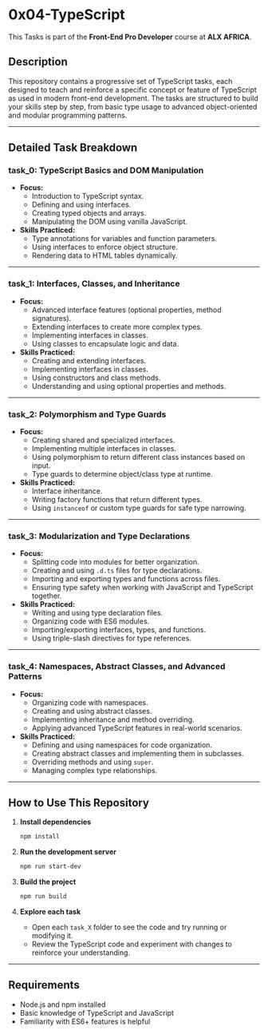 # 0x04-TypeScript

This Tasks is part of the **Front-End Pro Developer** course at **ALX AFRICA**.

## Description

This repository contains a progressive set of TypeScript tasks, each designed to teach and reinforce a specific concept or feature of TypeScript as used in modern front-end development. The tasks are structured to build your skills step by step, from basic type usage to advanced object-oriented and modular programming patterns.

---

## Detailed Task Breakdown

### task_0: TypeScript Basics and DOM Manipulation

- **Focus:**
  - Introduction to TypeScript syntax.
  - Defining and using interfaces.
  - Creating typed objects and arrays.
  - Manipulating the DOM using vanilla JavaScript.
- **Skills Practiced:**
  - Type annotations for variables and function parameters.
  - Using interfaces to enforce object structure.
  - Rendering data to HTML tables dynamically.

---

### task_1: Interfaces, Classes, and Inheritance

- **Focus:**
  - Advanced interface features (optional properties, method signatures).
  - Extending interfaces to create more complex types.
  - Implementing interfaces in classes.
  - Using classes to encapsulate logic and data.
- **Skills Practiced:**
  - Creating and extending interfaces.
  - Implementing interfaces in classes.
  - Using constructors and class methods.
  - Understanding and using optional properties and methods.

---

### task_2: Polymorphism and Type Guards

- **Focus:**
  - Creating shared and specialized interfaces.
  - Implementing multiple interfaces in classes.
  - Using polymorphism to return different class instances based on input.
  - Type guards to determine object/class type at runtime.
- **Skills Practiced:**
  - Interface inheritance.
  - Writing factory functions that return different types.
  - Using `instanceof` or custom type guards for safe type narrowing.

---

### task_3: Modularization and Type Declarations

- **Focus:**
  - Splitting code into modules for better organization.
  - Creating and using `.d.ts` files for type declarations.
  - Importing and exporting types and functions across files.
  - Ensuring type safety when working with JavaScript and TypeScript together.
- **Skills Practiced:**
  - Writing and using type declaration files.
  - Organizing code with ES6 modules.
  - Importing/exporting interfaces, types, and functions.
  - Using triple-slash directives for type references.

---

### task_4: Namespaces, Abstract Classes, and Advanced Patterns

- **Focus:**
  - Organizing code with namespaces.
  - Creating and using abstract classes.
  - Implementing inheritance and method overriding.
  - Applying advanced TypeScript features in real-world scenarios.
- **Skills Practiced:**
  - Defining and using namespaces for code organization.
  - Creating abstract classes and implementing them in subclasses.
  - Overriding methods and using `super`.
  - Managing complex type relationships.

---

## How to Use This Repository

1. **Install dependencies**

   ```bash
   npm install
   ```

2. **Run the development server**

   ```bash
   npm run start-dev
   ```

3. **Build the project**

   ```bash
   npm run build
   ```

4. **Explore each task**
   - Open each `task_X` folder to see the code and try running or modifying it.
   - Review the TypeScript code and experiment with changes to reinforce your understanding.

---

## Requirements

- Node.js and npm installed
- Basic knowledge of TypeScript and JavaScript
- Familiarity with ES6+ features is helpful
